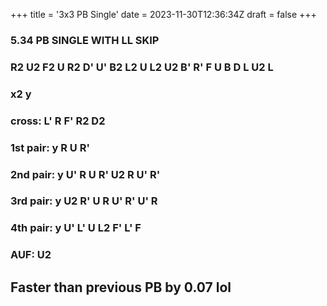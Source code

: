 +++
title = '3x3 PB Single'
date = 2023-11-30T12:36:34Z
draft = false
+++

### 5.34 PB SINGLE WITH LL SKIP
### R2 U2 F2 U R2 D' U' B2 L2 U L2 U2 B' R' F U B D L U2 L

### x2 y
### cross: L' R F' R2 D2
### 1st pair: y R U R'
### 2nd pair: y U' R U R' U2 R U' R'
### 3rd pair: y U2 R' U R U' R' U' R
### 4th pair: y U' L' U L2 F' L' F
### AUF: U2

## Faster than previous PB by 0.07 lol
